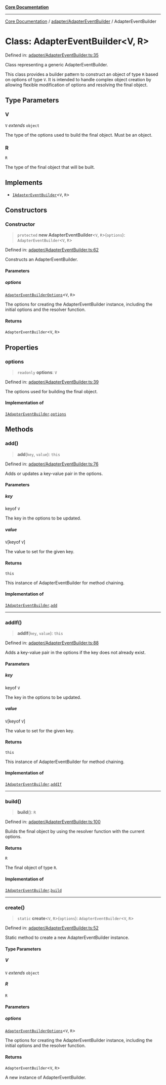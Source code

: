 [**Core Documentation**](../../../README.md)

***

[Core Documentation](../../../README.md) / [adapter/AdapterEventBuilder](../README.md) / AdapterEventBuilder

# Class: AdapterEventBuilder\<V, R\>

Defined in: [adapter/AdapterEventBuilder.ts:35](https://github.com/stonemjs/core/blob/e2200da501349da1fec304d821c002bb6d055b61/src/adapter/AdapterEventBuilder.ts#L35)

Class representing a generic AdapterEventBuilder.

This class provides a builder pattern to construct an object of type `R` based on options of type `V`.
It is intended to handle complex object creation by allowing flexible modification of options and resolving the final object.

## Type Parameters

### V

`V` *extends* `object`

The type of the options used to build the final object. Must be an object.

### R

`R`

The type of the final object that will be built.

## Implements

- [`IAdapterEventBuilder`](../../../declarations/interfaces/IAdapterEventBuilder.md)\<`V`, `R`\>

## Constructors

### Constructor

> `protected` **new AdapterEventBuilder**\<`V`, `R`\>(`options`): `AdapterEventBuilder`\<`V`, `R`\>

Defined in: [adapter/AdapterEventBuilder.ts:62](https://github.com/stonemjs/core/blob/e2200da501349da1fec304d821c002bb6d055b61/src/adapter/AdapterEventBuilder.ts#L62)

Constructs an AdapterEventBuilder.

#### Parameters

##### options

[`AdapterEventBuilderOptions`](../interfaces/AdapterEventBuilderOptions.md)\<`V`, `R`\>

The options for creating the AdapterEventBuilder instance, including the initial options and the resolver function.

#### Returns

`AdapterEventBuilder`\<`V`, `R`\>

## Properties

### options

> `readonly` **options**: `V`

Defined in: [adapter/AdapterEventBuilder.ts:39](https://github.com/stonemjs/core/blob/e2200da501349da1fec304d821c002bb6d055b61/src/adapter/AdapterEventBuilder.ts#L39)

The options used for building the final object.

#### Implementation of

[`IAdapterEventBuilder`](../../../declarations/interfaces/IAdapterEventBuilder.md).[`options`](../../../declarations/interfaces/IAdapterEventBuilder.md#options)

## Methods

### add()

> **add**(`key`, `value`): `this`

Defined in: [adapter/AdapterEventBuilder.ts:76](https://github.com/stonemjs/core/blob/e2200da501349da1fec304d821c002bb6d055b61/src/adapter/AdapterEventBuilder.ts#L76)

Adds or updates a key-value pair in the options.

#### Parameters

##### key

keyof `V`

The key in the options to be updated.

##### value

`V`\[keyof `V`\]

The value to set for the given key.

#### Returns

`this`

This instance of AdapterEventBuilder for method chaining.

#### Implementation of

[`IAdapterEventBuilder`](../../../declarations/interfaces/IAdapterEventBuilder.md).[`add`](../../../declarations/interfaces/IAdapterEventBuilder.md#add)

***

### addIf()

> **addIf**(`key`, `value`): `this`

Defined in: [adapter/AdapterEventBuilder.ts:88](https://github.com/stonemjs/core/blob/e2200da501349da1fec304d821c002bb6d055b61/src/adapter/AdapterEventBuilder.ts#L88)

Adds a key-value pair in the options if the key does not already exist.

#### Parameters

##### key

keyof `V`

The key in the options to be updated.

##### value

`V`\[keyof `V`\]

The value to set for the given key.

#### Returns

`this`

This instance of AdapterEventBuilder for method chaining.

#### Implementation of

[`IAdapterEventBuilder`](../../../declarations/interfaces/IAdapterEventBuilder.md).[`addIf`](../../../declarations/interfaces/IAdapterEventBuilder.md#addif)

***

### build()

> **build**(): `R`

Defined in: [adapter/AdapterEventBuilder.ts:100](https://github.com/stonemjs/core/blob/e2200da501349da1fec304d821c002bb6d055b61/src/adapter/AdapterEventBuilder.ts#L100)

Builds the final object by using the resolver function with the current options.

#### Returns

`R`

The final object of type `R`.

#### Implementation of

[`IAdapterEventBuilder`](../../../declarations/interfaces/IAdapterEventBuilder.md).[`build`](../../../declarations/interfaces/IAdapterEventBuilder.md#build)

***

### create()

> `static` **create**\<`V`, `R`\>(`options`): `AdapterEventBuilder`\<`V`, `R`\>

Defined in: [adapter/AdapterEventBuilder.ts:52](https://github.com/stonemjs/core/blob/e2200da501349da1fec304d821c002bb6d055b61/src/adapter/AdapterEventBuilder.ts#L52)

Static method to create a new AdapterEventBuilder instance.

#### Type Parameters

##### V

`V` *extends* `object`

##### R

`R`

#### Parameters

##### options

[`AdapterEventBuilderOptions`](../interfaces/AdapterEventBuilderOptions.md)\<`V`, `R`\>

The options for creating the AdapterEventBuilder instance, including the initial options and the resolver function.

#### Returns

`AdapterEventBuilder`\<`V`, `R`\>

A new instance of AdapterEventBuilder.
